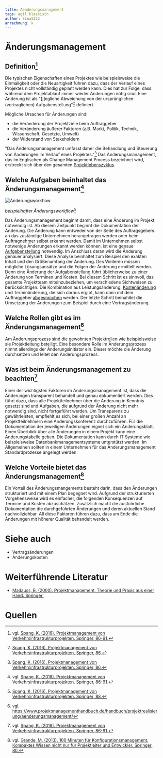 ```yaml
---
title: Aenderungsmanagement
tags: agil klassisch
author: Sina5222
anrechnung: k
---
```



# Änderungsmanagement

## Definition[^1]

Die typischen Eigenschaften eines Projektes wie beispielsweise die Einmaligkeit oder die Neuartigkeit führen dazu, dass der Verlauf eines Projektes nicht vollständig geplant werden kann. Dies hat zur Folge, dass während dem Projektablauf immer wieder Änderungen nötig sind. Eine Änderung ist als "[j]egliche Abweichung von der ursprünglichen (vertraglichen) Aufgabenstellung"[^2] definiert. 

Mögliche Ursachen für Änderungen sind:
* die Veränderung der Projektziele beim Auftraggeber
* die Veränderung äußerer Faktoren (z.B. Markt, Politik, Technik, Wissenschaft, Gesetzte, Umwelt)
* der Widerstand von Stakeholdern

"Das Änderungsmanagement umfasst daher die Behandlung und Steuerung von Änderungen im Verlauf eines Projektes."[^3] Das Änderungsmanagement, das im Englischen als Change Management Process bezeichnet wird, erstreckt sich über den gesamten [Projektlebenszyklus](https://github.com/ManagingProjectsSuccessfully/ManagingProjectsSuccessfully.github.io/blob/main/kb/Projektphasen_klassisch.md).

## Welche Aufgaben beinhaltet das Änderungsmanagement[^4]

![Änderungsworkflow](Aenderungsmanagement/Änderungsworkflow.png)

*beispielhafter Änderungsworkflow*[^5]

Das Änderungsmanagement beginnt damit, dass eine Änderung im Projekt notwendig ist. Ab diesem Zeitpunkt beginnt die Dokumentation der Änderung. Die Änderung kann entweder von der Seite des Auftragsgebers an das zuständige Unternehmen herangetragen werden oder beim Auftragnehmer selbst erkannt werden. Damit im Unternehmen selbst notwenige Änderungen erkannt werden können, ist eine genaue [Aufgabenstellung](https://github.com/ManagingProjectsSuccessfully/ManagingProjectsSuccessfully.github.io/blob/main/kb/Aufgabenteilung.md) notwendig. Im Anschluss daran wird die Änderung genauer analysiert. Diese Analyse beinhaltet zum Beispiel den exakten Inhalt und den Größenumfang der Änderung. Des Weiteren müssen mögliche Lösungsansätze und die Folgen der Änderung ermittelt werden. Denn eine Änderung der Aufgabenstellung führt üblicherweise zu einer Änderung von Terminen und Kosten.  Bei diesem Schritt ist es sinnvoll, das gesamte Projektteam miteinzubeziehen, um verschiedene Sichtweisen zu berücksichtigen. Die Kombination aus Leistungsänderung, [Kostenänderung](https://github.com/ManagingProjectsSuccessfully/ManagingProjectsSuccessfully.github.io/blob/main/kb/Kostenplanung.md) und Terminänderung, die sich daraus ergibt, kann dann mit dem Auftraggeber [abgesprochen](https://github.com/ManagingProjectsSuccessfully/ManagingProjectsSuccessfully.github.io/blob/main/kb/Kommunikation_Projektbeteiligte.md) werden. Der letzte Schritt beinahltet die Umsetzung der Änderungen zum Beispiel durch eine Vertragsänderung.

## Welche Rollen gibt es im Änderungsmanagement[^6]

Am Änderungsprozess sind die gewohnten Projektrollen wie beispielsweise sie Projektleitung beteiligt. Eine besondere Rolle im Änderungsprozess nimmt allerdings der Änderungsinitiator ein. Dieser möchte die Änderung durchsetzen und leitet den Änderungsprozess.

## Was ist beim Änderungsmanagement zu beachten[^7]

Einer der wichtigsten Faktoren im Änderungsmanagement ist, dass die Änderungen transparent behandelt und genau dokumentiert werden. Dies führt dazu, dass alle Projektteilnehmer über die Änderung in Kenntnis gesetzt sind und Aufgaben, die aufgrund der Änderung nicht mehr notwendig sind, nicht fortgeführt werden. Um Transparenz zu gewährleisten, empfiehlt es sich, bei einer großen Anzahl an Projektteilnehmern eine Änderungskonferenz durchzuführen. Für die Dokumentation der jeweiligen Änderungen eignet sich ein Änderungsblatt. Einen Überblick über alle Änderungen in einem Projekt kann eine Änderungstabelle geben. Die Dokumentation kann durch IT Systeme wie beispielsweise Datenbankmanagementsysteme unterstützt werden. Im Allgemeinen sollten in einem Unternehmen für das Änderungsmanagement Standardprozesse angelegt werden.

## Welche Vorteile bietet das Änderungsmanagement[^8]

Ein Vorteil des Änderungsmangements besteht darin, dass den Änderungen strukturiert und mit einem Plan begegnet wird. Aufgrund der strukturierten Vorgehensweise wird es einfacher, die folgenden Konsequenzen auf Termine und Kosten abzuschätzen. Zusätzlich macht die ausführliche Dokumentation die durchgeführten Änderungen und deren aktuellen Stand nachvollziehbar. All diese Faktoren führen dazu, dass am Ende die Änderungen mit höherer Qualität behandelt werden.


# Siehe auch

* Vertragsänderungen
* Änderungskosten

# Weiterführende Literatur

* [Madauss, B. (2000). Projektmanagement. Theorie und Praxis aus einer Hand. Springer.](https://doi.org/10.1007/978-3-662-59384-4)

# Quellen

[^1]: vgl. [Spang, K. (2016). Projektmanagement von Verkehrsinfrastrukturprojekten. Springer, 86-91.](https://doi.org/10.1007/978-3-662-46458-8)
[^2]: [Spang, K. (2016). Projektmanagement von Verkehrsinfrastrukturprojekten. Springer, 86.](https://doi.org/10.1007/978-3-662-46458-8)
[^3]: [Spang, K. (2016). Projektmanagement von Verkehrsinfrastrukturprojekten. Springer, 86.](https://doi.org/10.1007/978-3-662-46458-8)
[^4]: vgl. [Spang, K. (2016). Projektmanagement von Verkehrsinfrastrukturprojekten. Springer, 86-91.](https://doi.org/10.1007/978-3-662-46458-8)
[^5]: [Spang, K. (2016). Projektmanagement von Verkehrsinfrastrukturprojekten. Springer, 88.](https://doi.org/10.1007/978-3-662-46458-8)
[^6]: vgl. https://www.projektmanagementhandbuch.de/handbuch/projektrealisierung/aenderungsmanagement/
[^7]: vgl. [Spang, K. (2016). Projektmanagement von Verkehrsinfrastrukturprojekten. Springer, 86-91.](https://doi.org/10.1007/978-3-662-46458-8)
[^8]: vgl. [Grande, M. (2013). 100 Minuten für Konfigurationsmanagement. Kompaktes Wissen nicht nur für Projektleiter und Entwickler. Springer, 80.](https://doi.org/10.1007/978-3-8348-2308-3)



